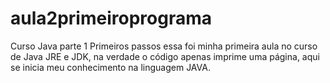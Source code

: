 # aula2primeiroprograma
Curso Java parte 1 Primeiros passos
essa foi minha primeira aula no curso de Java JRE e JDK, na verdade o código apenas imprime uma página,
aqui se inicia meu conhecimento na linguagem JAVA. 
